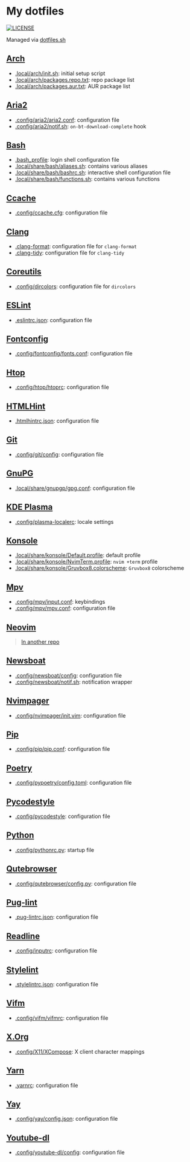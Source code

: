 # My dotfiles

[![LICENSE](https://img.shields.io/badge/license-MIT--0-blue.svg)](LICENSE "MIT No Attribution")

Managed via [dotfiles.sh](https://github.com/eli-schwartz/dotfiles.sh)

## [Arch](https://www.archlinux.org/)

* [.local/arch/init.sh](.local/arch/init.sh): initial setup script
* [.local/arch/packages.repo.txt](.local/arch/packages.repo.txt): repo package list
* [.local/arch/packages.aur.txt](.local/arch/packages.aur.txt): AUR package list

## [Aria2](https://aria2.github.io/)

* [.config/aria2/aria2.conf](.config/aria2/aria2.conf): configuration file
* [.config/aria2/notif.sh](.config/aria2/notif.sh): `on-bt-download-complete` hook

## [Bash](https://www.gnu.org/software/bash/)

* [.bash_profile](.bash_profile): login shell configuration file
* [.local/share/bash/aliases.sh](.local/share/bash/aliases.sh): contains various aliases
* [.local/share/bash/bashrc.sh](.local/share/bash/bashrc.sh): interactive shell configuration file
* [.local/share/bash/functions.sh](.local/share/bash/functions.sh): contains various functions

## [Ccache](https://github.com/ccache/ccache)

* [.config/ccache.cfg](.config/ccache.cfg): configuration file

## [Clang](https://clang.llvm.org/)

* [.clang-format](.clang-format): configuration file for `clang-format`
* [.clang-tidy](.clang-tidy): configuration file for `clang-tidy`

## [Coreutils](https://www.gnu.org/software/coreutils/)

* [.config/dircolors](.config/dircolors): configuration file for `dircolors`

## [ESLint](https://eslint.org/)

* [.eslintrc.json](.eslintrc.json): configuration file

## [Fontconfig](https://www.freedesktop.org/wiki/Software/fontconfig/)

* [.config/fontconfig/fonts.conf](.config/fontconfig/fonts.conf): configuration file

## [Htop](https://hisham.hm/htop/)

* [.config/htop/htoprc](.config/htop/htoprc): configuration file

## [HTMLHint](https://github.com/htmlhint/HTMLHint)

* [.htmlhintrc.json](.htmlhintrc.json): configuration file

## [Git](https://git-scm.com/)

* [.config/git/config](.config/git/config): configuration file

## [GnuPG](https://gnupg.org/)

* [.local/share/gnupgp/gpg.conf](.local/share/gnupg/gpg.conf): configuration file

## [KDE Plasma](https://kde.org/plasma-desktop)

* [.config/plasma-localerc](.config/plasma-localerc): locale settings

## [Konsole](https://konsole.kde.org/)

* [.local/share/konsole/Default.profile](.local/share/konsole/Default.profile): default profile
* [.local/share/konsole/NvimTerm.profile](.local/share/konsole/NvimTerm.profile): `nvim +term` profile
* [.local/share/konsole/Gruvbox8.colorscheme](.local/share/konsole/Gruvbox8.colorscheme): `Gruvbox8` colorscheme

## [Mpv](https://mpv.io/)

* [.config/mpv/input.conf](.config/mpv/input.conf): keybindings
* [.config/mpv/mpv.conf](.config/mpv/mpv.conf): configuration file

## [Neovim](https://neovim.io/)

> [In another repo](https://github.com/ObserverOfTime/dotnvim)

## [Newsboat](https://newsboat.org/)

* [.config/newsboat/config](.config/newsboat/config): configuration file
* [.config/newsboat/notif.sh](.config/newsboat/notif.sh): notification wrapper

## [Nvimpager](https://github.com/lucc/nvimpager)

* [.config/nvimpager/init.vim](.config/nvimpager/init.vim): configuration file

## [Pip](https://pypi.org/project/pip/)

* [.config/pip/pip.conf](.config/pip/pip.conf): configuration file

## [Poetry](https://poetry.eustace.io/)

* [.config/pypoetry/config.toml](.config/pypoetry/config.toml): configuration file

## [Pycodestyle](http://pycodestyle.pycqa.org/en/latest/)

* [.config/pycodestyle](.config/pycodestyle): configuration file

## [Python](https://www.python.org/)

* [.config/pythonrc.py](.config/pythonrc.py): startup file

## [Qutebrowser](https://www.qutebrowser.org/)

* [.config/qutebrowser/config.py](.config/qutebrowser/config.py): configuration file

## [Pug-lint](https://github.com/pugjs/pug-lint)

* [.pug-lintrc.json](.pug-lintrc.json): configuration file

## [Readline](https://tiswww.case.edu/php/chet/readline/rltop.html)

* [.config/inputrc](.config/inputrc): configuration file

## [Stylelint](https://stylelint.io/)

* [.stylelintrc.json](.stylelintrc.json): configuration file

## [Vifm](https://vifm.info/)

* [.config/vifm/vifmrc](.config/vifm/vifmrc): configuration file

## [X.Org](https://www.x.org/wiki/)

* [.config/X11/XCompose](.config/X11/XCompose): X client character mappings

## [Yarn](https://yarnpkg.com/lang/en/)

* [.yarnrc](.yarnrc): configuration file

## [Yay](https://github.com/Jguer/yay)

* [.config/yay/config.json](.config/yay/config.json): configuration file

## [Youtube-dl](https://ytdl-org.github.io/youtube-dl/)

* [.config/youtube-dl/config](.config/youtube-dl/config): configuration file
